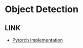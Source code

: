 # Object Detection
## LINK
  * [Pytorch Implementation](https://github.com/roytseng-tw/Detectron.pytorch)
  
